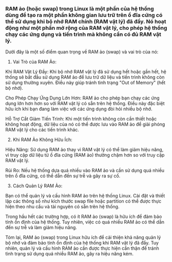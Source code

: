 ### RAM ảo (hoặc swap) trong Linux là một phần của hệ thống dùng để tạo ra một phần không gian lưu trữ trên ổ đĩa cứng có thể sử dụng khi bộ nhớ RAM chính (RAM vật lý) đã đầy. Nó hoạt động như một phần mở rộng của RAM vật lý, cho phép hệ thống chạy các ứng dụng và tiến trình mà không cần có đủ RAM vật lý.

Dưới đây là một số điểm quan trọng về RAM ảo (swap) và vai trò của nó:

1. Vai Trò của RAM Ảo:

Khi RAM Vật Lý Đầy: Khi bộ nhớ RAM vật lý đã sử dụng hết hoặc gần hết, hệ thống sẽ bắt đầu sử dụng RAM ảo để lưu trữ dữ liệu và tiến trình không còn sử dụng thường xuyên. Điều này giúp tránh tình trạng "Out of Memory" (hết bộ nhớ).

Cho Phép Chạy Ứng Dụng Lớn Hơn: RAM ảo cho phép bạn chạy các ứng dụng lớn hơn hơn so với RAM vật lý có sẵn trên hệ thống. Điều này đặc biệt hữu ích khi bạn đang làm việc với các ứng dụng đòi hỏi nhiều bộ nhớ.

Hỗ Trợ Cắt Giảm Tiến Trình: Khi một tiến trình không còn cần thiết hoặc không hoạt động, dữ liệu của nó có thể được lưu vào RAM ảo để giải phóng RAM vật lý cho các tiến trình khác.

2. Khi RAM Ảo Không Hữu Ích:

Hiệu Năng: Sử dụng RAM ảo thay vì RAM vật lý có thể làm giảm hiệu năng, vì truy cập dữ liệu từ ổ đĩa cứng (RAM ảo) thường chậm hơn so với truy cập RAM vật lý.

Rủi Ro: Nếu hệ thống dựa quá nhiều vào RAM ảo và cần sử dụng quá nhiều trên ổ đĩa cứng, có thể dẫn đến sự trễ và gây ra sự cố.

3. Cách Quản Lý RAM Ảo:

Bạn có thể quản lý và cấu hình RAM ảo trên hệ thống Linux. Cài đặt và thiết lập các thông số như kích thước swap file hoặc partition có thể được thực hiện theo nhu cầu và tài nguyên có sẵn trên hệ thống.

Trong hầu hết các trường hợp, có ít RAM ảo (swap) là hữu ích để đảm bảo tính ổn định của hệ thống. Tuy nhiên, việc có quá nhiều RAM ảo có thể dẫn đến sự trễ và làm giảm hiệu năng.

Tóm lại, RAM ảo (swap) trong Linux hữu ích để cải thiện khả năng quản lý bộ nhớ và đảm bảo tính ổn định của hệ thống khi RAM vật lý đã đầy. Tuy nhiên, quản lý và cấu hình RAM ảo cần được thực hiện cẩn thận để tránh tình trạng sử dụng quá nhiều RAM ảo, gây ra hiệu năng kém.

